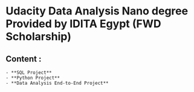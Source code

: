 # Udacity Data Analysis Nano degree Provided by IDITA Egypt (FWD Scholarship)
  ## Content :
    - **SQL Project**
    - **Python Project**
    - **Data Analysis End-to-End Project**
